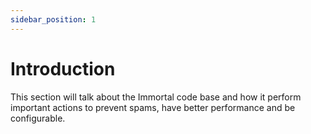 ```yaml
---
sidebar_position: 1
---
```


# Introduction

This section will talk about the Immortal code base and how it perform important actions to prevent spams, have better performance and be configurable.
